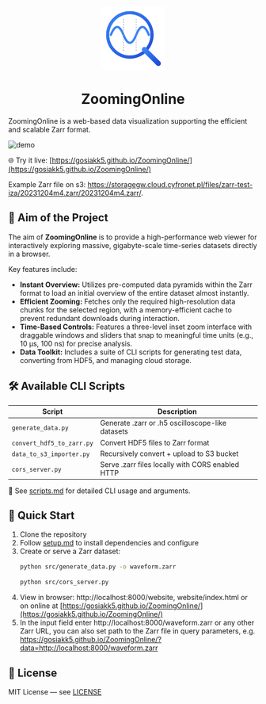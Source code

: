<p align="center">
<picture>
<source media="(prefers-color-scheme: dark)" srcset="./docs/assets/logo-dark.svg">
<img width="128" height="128" src="./docs/assets/logo-light.svg">
</picture>
</p>

<h1 align="center">ZoomingOnline</h1>


ZoomingOnline is a web-based data visualization supporting the efficient and scalable Zarr format.

<!-- TODO: make new one once ui stabilizes -->
![demo](./docs/assets/demo.gif)

🌐 Try it live: [https://gosiakk5.github.io/ZoomingOnline/](https://gosiakk5.github.io/ZoomingOnline/)

Example Zarr file on s3: https://storagegw.cloud.cyfronet.pl/files/zarr-test-iza/20231204m4.zarr/20231204m4.zarr/.

## 🎯 Aim of the Project

The aim of **ZoomingOnline** is to provide a high-performance web viewer for interactively exploring massive,
gigabyte-scale time-series datasets directly in a browser.

Key features include:

- **Instant Overview:** Utilizes pre-computed data pyramids within the Zarr format to load an initial overview of the
  entire dataset almost instantly.
- **Efficient Zooming:** Fetches only the required high-resolution data chunks for the selected region, with a
  memory-efficient cache to prevent redundant downloads during interaction.
- **Time-Based Controls:** Features a three-level inset zoom interface with draggable windows and sliders that snap to
  meaningful time units (e.g., 10 µs, 100 ns) for precise analysis.
- **Data Toolkit:** Includes a suite of CLI scripts for generating test data, converting from HDF5, and managing cloud
  storage.

## 🛠 Available CLI Scripts

| Script                    | Description                                      |
|---------------------------|--------------------------------------------------|
| `generate_data.py`        | Generate .zarr or .h5 oscilloscope-like datasets |
| `convert_hdf5_to_zarr.py` | Convert HDF5 files to Zarr format                |
| `data_to_s3_importer.py`  | Recursively convert + upload to S3 bucket        |
| `cors_server.py`          | Serve .zarr files locally with CORS enabled HTTP |

📖 See [scripts.md](./docs/scripts.md) for detailed CLI usage and arguments.

## 🚀 Quick Start

1. Clone the repository
2. Follow [setup.md](./docs/setup.md) to install dependencies and configure
3. Create or serve a Zarr dataset:
   <!-- Check: Run -->
   ```bash
   python src/generate_data.py -o waveform.zarr
   ```
   ```bash
   python src/cors_server.py
   ```
4. View in browser: http://localhost:8000/website, website/index.html or on online
   at [https://gosiakk5.github.io/ZoomingOnline/](https://gosiakk5.github.io/ZoomingOnline/)
5. In the input field enter http://localhost:8000/waveform.zarr or any other Zarr URL, you can also set path to
   the Zarr file in query parameters, e.g. https://gosiakk5.github.io/ZoomingOnline/?data=http://localhost:8000/waveform.zarr

## 📄 License

MIT License — see [LICENSE](LICENSE)
